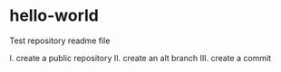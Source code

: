 # hello-world

Test repository readme file

I. create a public repository 
II. create an alt branch 
III. create a commit
